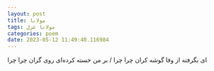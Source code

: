```yaml
---
layout: post
title: مولانا
tags: مولانا غزل
categories: poem
date: 2023-05-12 11:49:40.116984
---
```


ای بگرفته از وفا گوشه کران چرا چرا / بر من خسته کرده‌ای روی گران چرا چرا